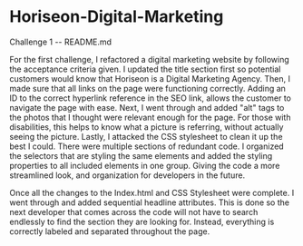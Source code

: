 # Horiseon-Digital-Marketing
Challenge 1 -- README.md

For the first challenge, I refactored a digital marketing website by following the acceptance criteria given. I updated the title section first so potential customers would know that Horiseon is a Digital Marketing Agency. Then, I made sure that all links on the page were functioning correctly. Adding an ID to the correct hyperlink reference in the SEO link, allows the customer to navigate the page with ease. Next, I went through and added "alt" tags to the photos that I thought were relevant enough for the page. For those with disabilities, this helps to know what a picture is referring, without actually seeing the picture. Lastly, I attacked the CSS stylesheet to clean it up the best I could. There were multiple sections of redundant code. I organized the selectors that are styling the same elements and added the styling properties to all included elements in one group. Giving the code a more streamlined look, and organization for developers in the future.

Once all the changes to the Index.html and CSS Stylesheet were complete. I went through and added sequential headline attributes. This is done so the next developer that comes across the code will not have to search endlessly to find the section they are looking for. Instead, everything is correctly labeled and separated throughout the page.